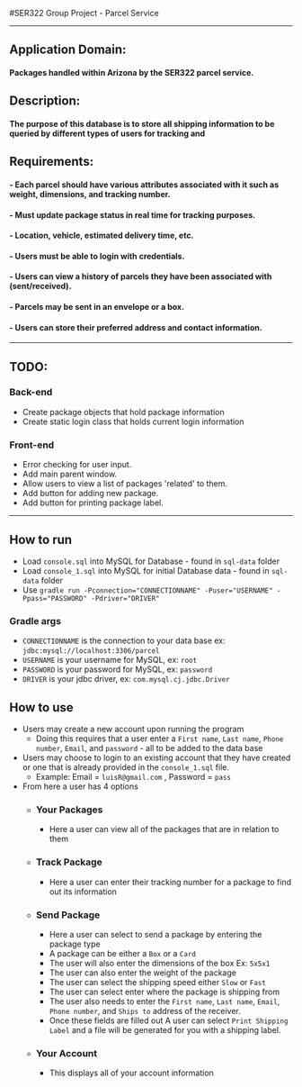 #SER322 Group Project - Parcel Service

---

## Application Domain: 

#### Packages handled within Arizona by the SER322 parcel service.

## Description:
#### The purpose of this database is to store all shipping information to be queried by different types of users for tracking and

## Requirements:
#### - Each parcel should have various attributes associated with it such as weight, dimensions, and tracking number.
#### - Must update package status in real time for tracking purposes.
#### - Location, vehicle, estimated delivery time, etc.
#### - Users must be able to login with credentials.
#### - Users can view a history of parcels they have been associated with (sent/received).
#### - Parcels may be sent in an envelope or a box.
#### - Users can store their preferred address and contact information.

---
## TODO:

### Back-end


- Create package objects that hold package information
- Create static login class that holds current login information



### Front-end

- Error checking for user input.
- Add main parent window.
- Allow users to view a list of packages 'related' to them.
- Add button for adding new package.
- Add button for printing package label.

---
## How to run
* Load ```console.sql``` into MySQL for Database - found in ```sql-data``` folder
* Load ``console_1.sql`` into MySQL for initial Database data - found in ```sql-data``` folder
* Use ```gradle run -Pconnection="CONNECTIONNAME" -Puser="USERNAME" -Ppass="PASSWORD" -Pdriver="DRIVER"```

### Gradle args
* ```CONNECTIONNAME``` is the connection to your data base ex: ``jdbc:mysql://localhost:3306/parcel``
* ```USERNAME``` is your username for MySQL, ex: ```root```
* ```PASSWORD``` is your password for MySQL, ex: ```password```
* ```DRIVER``` is your jdbc driver, ex: ```com.mysql.cj.jdbc.Driver```

## How to use
* Users may create a new account upon running the program
  * Doing this requires that a user enter a ``First name``, ``Last name``, ``Phone number``, ``Email``, and ``password`` - all to be added to the data base    
* Users may choose to login to an existing account that they have created or one that is already provided in the ``console_1.sql`` file.
  * Example: Email = ```luisR@gmail.com``` , Password = ```pass``` 
* From here a user has 4 options
  * ### Your Packages
    * Here a user can view all of the packages that are in relation to them
  * ### Track Package
    * Here a user can enter their tracking number for a package to find out its information
  * ### Send Package
    * Here a user can select to send a package by entering the package type
    * A package can be either a ``Box`` or a ``Card``
    * The user will also enter the dimensions of the box Ex: ``5x5x1``
    * The user can also enter the weight of the package
    * The user can select the shipping speed either ``Slow`` or ``Fast``
    * The user can select enter where the package is shipping from
    * The user also needs to enter the ``First name``, ``Last name``, ``Email``, ``Phone number``, and ``Ships to`` address of the receiver.
    * Once these fields are filled out A user can select ```Print Shipping Label``` and a file will be generated for you with a shipping label.
  * ### Your Account
    * This displays all of your account information

